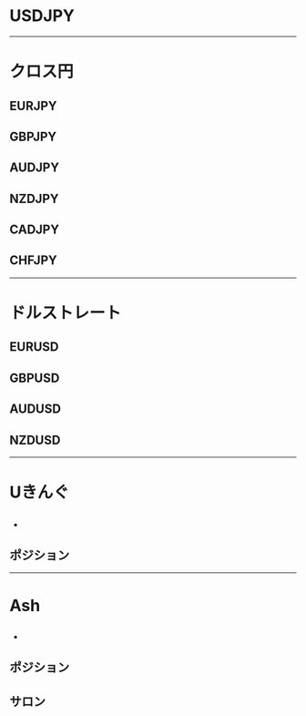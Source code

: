 # USDJPY

---
# クロス円
## EURJPY

## GBPJPY

## AUDJPY

## NZDJPY

## CADJPY

## CHFJPY

---
# ドルストレート
## EURUSD

## GBPUSD

## AUDUSD

## NZDUSD

---
# Uきんぐ
## 
- 

## ポジション

---
# Ash
## 
- 

## ポジション

## サロン
